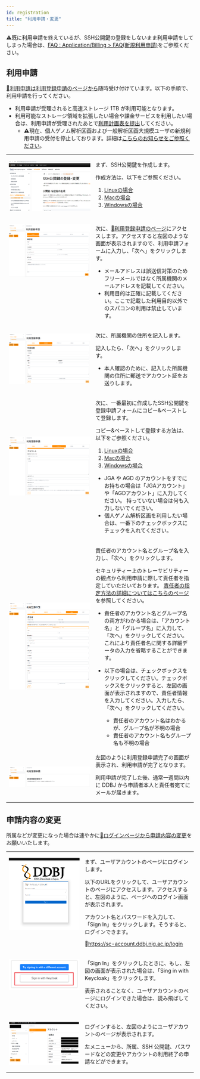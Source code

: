```yaml
---
id: registration
title: "利用申請・変更"
---
```


&#x26A0;既に利用申請を終えているが、SSH公開鍵の登録をしないまま利用申請をしてしまった場合は、[<u>FAQ : Application/Billing > FAQ(新規利用申請)</u>](/faq/faq_NewUser_registration#新規利用申請の際利用登録申請フォームにssh公開鍵を入力しないまま利用申請をしてしまいました既に利用申請を終えていますがssh公開鍵の登録をしないまま利用申請をしてしまった状態ですどうしたらよいでしょうか)をご参照ください。


## 利用申請

[&#x1f517;<u>利用申請は利用登録申請のページから</u>](https://sc-account.ddbj.nig.ac.jp/application/registration)随時受け付けています。以下の手順で、利用申請を行ってください。

- 利用申請が受理されると高速ストレージ 1TB が利用可能となります。
- 利用可能なストレージ領域を拡張したい場合や課金サービスを利用したい場合は、利用申請が受理されたあとで[<u>利用計画表を提出</u>](/application/resource_extension)してください。
  - &#x26A0;現在、個人ゲノム解析区画および一般解析区画大規模ユーザの新規利用申請の受付を停止しております。詳細は[<u>こちらのお知らせをご参照ください</u>](/blog/2022-05-13-suspension-of-applications)。


<table>
<tr>
<td width="400" valign="top">

![](Registration_JP_0.png)

</td>
<td width="400" valign="top">

まず、SSH公開鍵を作成します。<br/>

作成方法は、以下をご参照ください。<br/>
<ol>
<li><a href="https://sc.ddbj.nig.ac.jp"><u>Linuxの場合</u></a></li>
<li><a href="https://sc.ddbj.nig.ac.jp/application/ssh_keys_mac"><u>Macの場合</u></a></li>
<li><a href="https://sc.ddbj.nig.ac.jp/application/ssh_keys_windows"><u>Windowsの場合</u></a></li>
</ol>


</td>
</tr>


<tr>
<td width="400" valign="top">

![](Registration_JP_1.png)

</td>
<td width="400" valign="top">

次に、[&#x1f517;<u>利用登録申請のページ</u>](https://sc-account.ddbj.nig.ac.jp/application/registration)にアクセスします。アクセスすると左図のような画面が表示されますので、利用申請フォームに入力し、「次へ」をクリックします。

- メールアドレスは誤送信対策のためフリーメールではなく所属機関のメールアドレスを記載してください。
- 利用目的は正確に記載してください。ここで記載した利用目的以外でのスパコンの利用は禁止しています。



</td>
</tr>


<tr>
<td>

![](Registration_JP_2.png)

</td>
<td>

次に、所属機関の住所を記入します。<br/>

記入したら、「次へ」をクリックします。<br/>

- 本人確認のために、記入した所属機関の住所に郵送でアカウント証をお送りします。

</td>
</tr>

<tr>
<td>

![](Registration_JP_3.png)

</td>
<td>

次に、一番最初に作成したSSH公開鍵を登録申請フォームにコピー&ペーストして登録します。<br/>

コピー&ペーストして登録する方法は、以下をご参照ください。<br/>
1. [<u>Linuxの場合</u>](/application/ssh_keys#遺伝研スパコンへのSSH公開鍵の登録)
2. [<u>Macの場合</u>](/application/ssh_keys_mac#遺伝研スパコンにssh公開鍵を登録する)
3. [<u>Windowsの場合</u>](/application/ssh_keys_windows#遺伝研スパコンにssh公開鍵を登録する)


- JGA や AGD のアカウントをすでにお持ちの場合は「JGAアカウント」や「AGDアカウント」に入力してください。
持っていない場合は何も入力しないでください。
- 個人ゲノム解析区画を利用したい場合は、一番下のチェックボックスにチェックを入れてください。

</td>
</tr>

<tr>
<td>

![](Registration_JP_4.png)

</td>
<td>

責任者のアカウント名とグループ名を入力し、「次へ」をクリックします。<br/>

セキュリティー上のトレーサビリティーの観点から利用申請に際して責任者を指定していただいております。
[<u>責任者の指定方法の詳細についてはこちらのページ</u>](/application/#責任者について)を参照してください。<br/>

- 責任者のアカウント名とグループ名の両方がわかる場合は、「アカウント名」と「グループ名」に入力して、「次へ」をクリックしてください。
これにより責任者名に関する詳細データの入力を省略することができます。

- 以下の場合は、チェックボックスをクリックしてください。チェックボックスをクリックすると、左図の画面が表示されますので、責任者情報を入力してください。入力したら、「次へ」をクリックしてください。
  - 責任者のアカウント名はわかるが、グループ名が不明の場合
  - 責任者のアカウント名もグループ名も不明の場合


</td>
</tr>



<tr>
<td>

![](Registration_JP_5.png)

</td>
<td>
左図のように利用登録申請完了の画面が表示され、利用申請が完了となります。<br/>

利用申請が完了した後、通常一週間以内に DDBJ から申請者本人と責任者宛てにメールが届きます。
</td>
</tr>

</table>




## 申請内容の変更


所属などが変更になった場合は速やかに[&#x1f517;<u>ログインページから申請内容の変更</u>](https://sc-account.ddbj.nig.ac.jp/login)をお願いいたします。


<table>
<tr>
<td width="400" valign="top">

![](Change_login.png)

</td>
<td width="400" valign="top">

まず、ユーザアカウントのページにログインします。<br/>

以下のURLをクリックして、ユーザアカウントのページにアクセスします。アクセスすると、左図のように、ページへのログイン画面が表示されます。<br/>

アカウント名とパスワードを入力して、「Sign In」をクリックします。そうすると、ログインできます。<br/>

&#x1f517;<u>https://sc-account.ddbj.nig.ac.jp/login</u>

</td>
</tr>


<tr>
<td width="400" valign="top">

![](Keycload.png)

</td>
<td width="400" valign="top">

「Sign In」をクリックしたときに、もし、左図の画面が表示された場合は、「Sing in with Keycloak」をクリックします。<br/>

表示されることなく、ユーザアカウントのページにログインできた場合は、読み飛ばしてください。

</td>
</tr>


<tr>
<td>

![](Change_App_JP.png)

</td>
<td>

ログインすると、左図のようにユーザアカウントのページが表示されます。<br/>

左メニューから、所属、SSH 公開鍵、パスワードなどの変更やアカウントの利用終了の申請などができます。


</td>
</tr>
</table>




